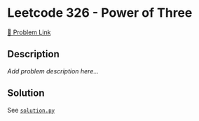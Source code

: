 # Leetcode 326 - Power of Three

[🔗 Problem Link](https://leetcode.com/problems/power-of-three/)

## Description

*Add problem description here...*

## Solution

See [`solution.py`](solution.py)
